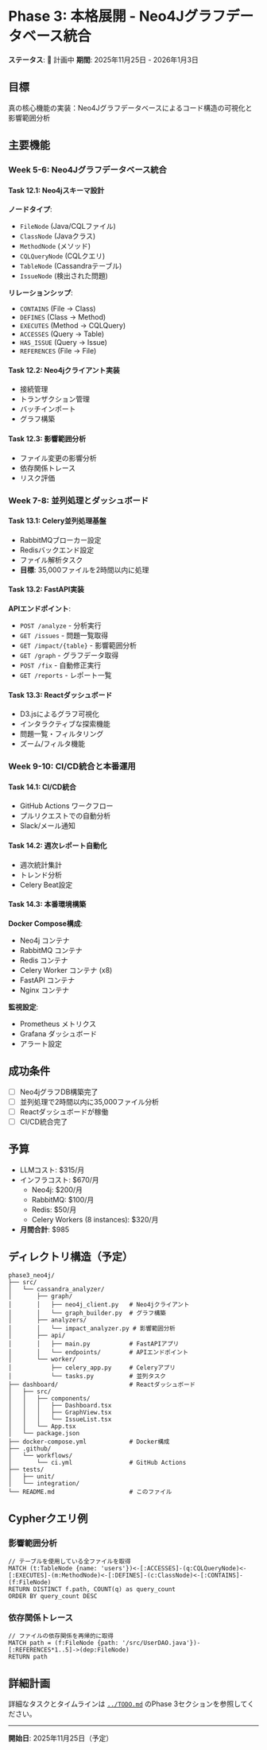 # Phase 3: 本格展開 - Neo4Jグラフデータベース統合

**ステータス**: 🔵 計画中
**期間**: 2025年11月25日 - 2026年1月3日

## 目標

真の核心機能の実装：Neo4Jグラフデータベースによるコード構造の可視化と影響範囲分析

## 主要機能

### Week 5-6: Neo4Jグラフデータベース統合

#### Task 12.1: Neo4jスキーマ設計

**ノードタイプ**:
- `FileNode` (Java/CQLファイル)
- `ClassNode` (Javaクラス)
- `MethodNode` (メソッド)
- `CQLQueryNode` (CQLクエリ)
- `TableNode` (Cassandraテーブル)
- `IssueNode` (検出された問題)

**リレーションシップ**:
- `CONTAINS` (File → Class)
- `DEFINES` (Class → Method)
- `EXECUTES` (Method → CQLQuery)
- `ACCESSES` (Query → Table)
- `HAS_ISSUE` (Query → Issue)
- `REFERENCES` (File → File)

#### Task 12.2: Neo4jクライアント実装
- 接続管理
- トランザクション管理
- バッチインポート
- グラフ構築

#### Task 12.3: 影響範囲分析
- ファイル変更の影響分析
- 依存関係トレース
- リスク評価

### Week 7-8: 並列処理とダッシュボード

#### Task 13.1: Celery並列処理基盤
- RabbitMQブローカー設定
- Redisバックエンド設定
- ファイル解析タスク
- **目標**: 35,000ファイルを2時間以内に処理

#### Task 13.2: FastAPI実装

**APIエンドポイント**:
- `POST /analyze` - 分析実行
- `GET /issues` - 問題一覧取得
- `GET /impact/{table}` - 影響範囲分析
- `GET /graph` - グラフデータ取得
- `POST /fix` - 自動修正実行
- `GET /reports` - レポート一覧

#### Task 13.3: Reactダッシュボード
- D3.jsによるグラフ可視化
- インタラクティブな探索機能
- 問題一覧・フィルタリング
- ズーム/フィルタ機能

### Week 9-10: CI/CD統合と本番運用

#### Task 14.1: CI/CD統合
- GitHub Actions ワークフロー
- プルリクエストでの自動分析
- Slack/メール通知

#### Task 14.2: 週次レポート自動化
- 週次統計集計
- トレンド分析
- Celery Beat設定

#### Task 14.3: 本番環境構築

**Docker Compose構成**:
- Neo4j コンテナ
- RabbitMQ コンテナ
- Redis コンテナ
- Celery Worker コンテナ (x8)
- FastAPI コンテナ
- Nginx コンテナ

**監視設定**:
- Prometheus メトリクス
- Grafana ダッシュボード
- アラート設定

## 成功条件

- [ ] Neo4jグラフDB構築完了
- [ ] 並列処理で2時間以内に35,000ファイル分析
- [ ] Reactダッシュボードが稼働
- [ ] CI/CD統合完了

## 予算

- LLMコスト: $315/月
- インフラコスト: $670/月
  - Neo4j: $200/月
  - RabbitMQ: $100/月
  - Redis: $50/月
  - Celery Workers (8 instances): $320/月
- **月間合計**: $985

## ディレクトリ構造（予定）

```
phase3_neo4j/
├── src/
│   └── cassandra_analyzer/
│       ├── graph/
│       │   ├── neo4j_client.py   # Neo4jクライアント
│       │   └── graph_builder.py  # グラフ構築
│       ├── analyzers/
│       │   └── impact_analyzer.py # 影響範囲分析
│       ├── api/
│       │   ├── main.py           # FastAPIアプリ
│       │   └── endpoints/        # APIエンドポイント
│       └── worker/
│           ├── celery_app.py     # Celeryアプリ
│           └── tasks.py          # 並列タスク
├── dashboard/                    # Reactダッシュボード
│   ├── src/
│   │   ├── components/
│   │   │   ├── Dashboard.tsx
│   │   │   ├── GraphView.tsx
│   │   │   └── IssueList.tsx
│   │   └── App.tsx
│   └── package.json
├── docker-compose.yml            # Docker構成
├── .github/
│   └── workflows/
│       └── ci.yml                # GitHub Actions
├── tests/
│   ├── unit/
│   └── integration/
└── README.md                     # このファイル
```

## Cypherクエリ例

### 影響範囲分析
```cypher
// テーブルを使用している全ファイルを取得
MATCH (t:TableNode {name: 'users'})<-[:ACCESSES]-(q:CQLQueryNode)<-[:EXECUTES]-(m:MethodNode)<-[:DEFINES]-(c:ClassNode)<-[:CONTAINS]-(f:FileNode)
RETURN DISTINCT f.path, COUNT(q) as query_count
ORDER BY query_count DESC
```

### 依存関係トレース
```cypher
// ファイルの依存関係を再帰的に取得
MATCH path = (f:FileNode {path: '/src/UserDAO.java'})-[:REFERENCES*1..5]->(dep:FileNode)
RETURN path
```

## 詳細計画

詳細なタスクとタイムラインは [`../TODO.md`](../TODO.md) のPhase 3セクションを参照してください。

---

**開始日**: 2025年11月25日（予定）
